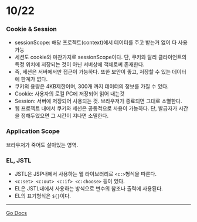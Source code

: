 10/22
===

### Cookie & Session

* sessionScope: 해당 프로젝트(context)에서 데어터를 주고 받는거 없이 다 사용가능
* 세션도 cookie와 마찬가지로 sessionScope이다. 단, 쿠키와 달리 클라이언트의 특정 위치에 저장되는 것이 아닌 서버상에 객체로써 존재한다.
* 즉, 세션은 서버에서만 접근이 가능하다. 또한 보안이 좋고, 저장할 수 있는 데이터에 한계가 없다.
* 쿠키의 용량은 4KB제한이며, 300개 까지 데이터의 정보를 가질 수 있다.
* Cookie: 사용자의 로컬 PC에 저장되어 읽어 내는것
* Session: 서버에 저장되어 사용되는 것. 브라우저가 종료되면 그대로 소멸한다.
* 웹 프로젝트 내에서 쿠키와 세션은 공통적으로 사용이 가능하다. 단, 발급자가 시간을 정해두었으면 그 시간이 지나면 소멸한다.

### Application Scope

브라우저가 죽어도 살아있는 영역.

### EL, JSTL

* JSTL은 JSP내에서 사용하는 웹 라이브러리로 ```<c:>```형식을 따른다.
* ```<c:set> <c:out> <c:if> <c:choose>``` 등이 있다.
* EL은 JSTL내에서  사용하는 방식으로 변수의 참조나 출력에 사용된다.
* EL의 표기형식은 ```${}```이다.

---
[Go Docs](https://github.com/MristerWing/PrivateProject/tree/master/5.MVC/Docs)